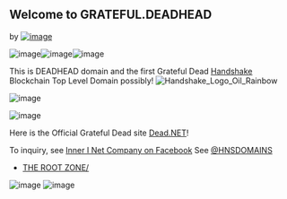 ## Welcome to GRATEFUL.DEADHEAD

by [![image](https://user-images.githubusercontent.com/37987346/101999396-a37e4380-3caa-11eb-8cc6-e61fb53c7855.png)](http://shapereality.innerinetcompany.hns.to/)

![image](https://user-images.githubusercontent.com/37987346/89961934-45b0f080-dc11-11ea-980d-221884b54ca6.png)![image](https://user-images.githubusercontent.com/37987346/89961934-45b0f080-dc11-11ea-980d-221884b54ca6.png)![image](https://user-images.githubusercontent.com/37987346/89961934-45b0f080-dc11-11ea-980d-221884b54ca6.png)

This is DEADHEAD domain and the first Grateful Dead [Handshake](https://handshake.org/) Blockchain Top Level Domain possibly! ![Handshake_Logo_Oil_Rainbow](https://user-images.githubusercontent.com/37987346/90912880-5bf54400-e3a9-11ea-990c-9694f2e0544f.png)




![image](https://user-images.githubusercontent.com/37987346/89962210-12229600-dc12-11ea-9bfa-3564ce240d64.png)             



![image](https://user-images.githubusercontent.com/37987346/89962430-a260db00-dc12-11ea-8538-5e00f470deae.png)


Here is the Official Grateful Dead site [Dead.NET](https://www.dead.net/)!

To inquiry, see [Inner I Net Company on Facebook](https://facebook.com/innerinetcompany) 
See [@HNSDOMAINS](https://twitter.com/hnsdomains)
- [THE ROOT ZONE/](http://therootzone.hns.to/)

![image](https://user-images.githubusercontent.com/37987346/89966210-9aa63400-dc1c-11ea-8fef-fab7a9131812.png)   ![image](https://user-images.githubusercontent.com/37987346/89966210-9aa63400-dc1c-11ea-8fef-fab7a9131812.png)
